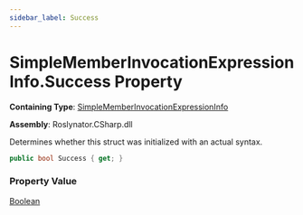 ```yaml
---
sidebar_label: Success
---
```


# SimpleMemberInvocationExpressionInfo\.Success Property

**Containing Type**: [SimpleMemberInvocationExpressionInfo](../index.md)

**Assembly**: Roslynator\.CSharp\.dll

  
Determines whether this struct was initialized with an actual syntax\.

```csharp
public bool Success { get; }
```

### Property Value

[Boolean](https://docs.microsoft.com/en-us/dotnet/api/system.boolean)

